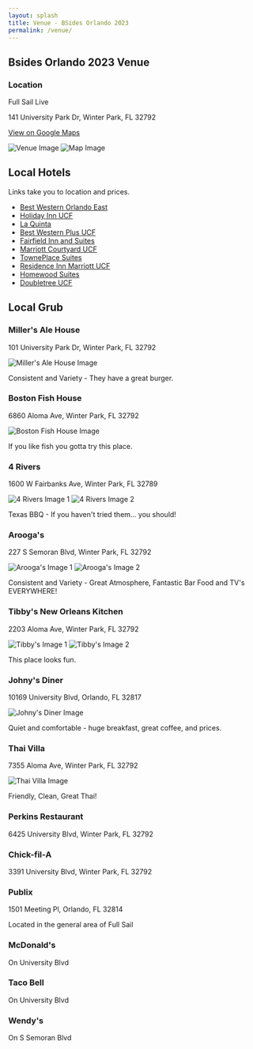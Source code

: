 ```yaml
---
layout: splash
title: Venue - BSides Orlando 2023
permalink: /venue/
---
```


Bsides Orlando 2023 Venue
-------------------------

### Location

Full Sail Live

141 University Park Dr, Winter Park, FL 32792

[View on Google Maps](https://goo.gl/maps/ZBtsMG7EK2UiFKZk9)

![Venue Image](/assets/images/206786448_10157731452001286_272576944572655013_n.jpg) ![Map Image](/assets/images/map.png)

Local Hotels
------------

Links take you to location and prices.

*   [Best Western Orlando East](https://www.bestwestern.com/en_US/book/hotel-rooms.10346.html)
*   [Holiday Inn UCF](https://www.ihg.com/holidayinn/hotels/us/en/orlando/mcohs/hoteldetail)
*   [La Quinta](https://www.wyndhamhotels.com/laquinta/orlando-florida/la-quinta-orlando-ucf/overview)
*   [Best Western Plus UCF](https://www.bestwestern.com/en_US/book/hotel-rooms.10429.html)
*   [Fairfield Inn and Suites](https://www.marriott.com/en-us/hotels/mcouc-fairfield-inn-and-suites-orlando-east-ucf-area/overview/)
*   [Marriott Courtyard UCF](https://www.marriott.com/en-us/hotels/mcoce-courtyard-orlando-east-ucf-area/overview/)
*   [TownePlace Suites](https://www.marriott.com/en-us/hotels/mcots-towneplace-suites-orlando-east-ucf-area/overview/)
*   [Residence Inn Marriott UCF](https://www.marriott.com/en-us/hotels/mcore-residence-inn-orlando-east-ucf-area/overview/)
*   [Homewood Suites](https://www.hilton.com/en/hotels/mcoafhw-homewood-suites-orlando-ucf-area/)
*   [Doubletree UCF](https://www.hilton.com/en/hotels/orloedt-doubletree-orlando-east-ucf-area/)

Local Grub
----------

### Miller's Ale House

101 University Park Dr, Winter Park, FL 32792

![Miller's Ale House Image](/assets/images/IMG_20171019_000516.png)

Consistent and Variety - They have a great burger.

### Boston Fish House

6860 Aloma Ave, Winter Park, FL 32792

![Boston Fish House Image](/assets/images/cwvdm9asa3lw9bm2abl5etglgw3.png)

If you like fish you gotta try this place.

### 4 Rivers

1600 W Fairbanks Ave, Winter Park, FL 32789

![4 Rivers Image 1](/assets/images/image-1.png) ![4 Rivers Image 2](/assets/images/image-2.png)

Texas BBQ - If you haven't tried them... you should!

### Arooga's

227 S Semoran Blvd, Winter Park, FL 32792

![Arooga's Image 1](/assets/images/image-3.png) ![Arooga's Image 2](/assets/images/image-4.png)

Consistent and Variety - Great Atmosphere, Fantastic Bar Food and TV's EVERYWHERE!

### Tibby's New Orleans Kitchen

2203 Aloma Ave, Winter Park, FL 32792

![Tibby's Image 1](/assets/images/image-5.png) ![Tibby's Image 2](/assets/images/image-6.png)

This place looks fun.

### Johny's Diner

10169 University Blvd, Orlando, FL 32817

![Johny's Diner Image](/assets/images/20220423_093050.png)

Quiet and comfortable - huge breakfast, great coffee, and prices.

### Thai Villa

7355 Aloma Ave, Winter Park, FL 32792

![Thai Villa Image](/assets/images/53A03CD0-B777-4196-A84A-EF299B0ED077.png)

Friendly, Clean, Great Thai!

### Perkins Restaurant

6425 University Blvd, Winter Park, FL 32792

### Chick-fil-A

3391 University Blvd, Winter Park, FL 32792

### Publix

1501 Meeting Pl, Orlando, FL 32814

Located in the general area of Full Sail

### McDonald's

On University Blvd

### Taco Bell

On University Blvd

### Wendy's

On S Semoran Blvd
